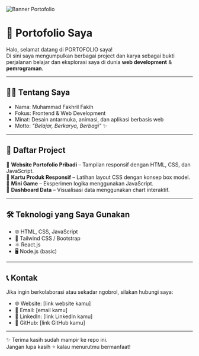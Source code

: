 ![Banner Portofolio](https://via.placeholder.com/1200x300.png?text=Portofolio+Saya)  

# 🚀 Portofolio Saya  

Halo, selamat datang di PORTOFOLIO saya!  
Di sini saya mengumpulkan berbagai project dan karya sebagai bukti perjalanan belajar dan eksplorasi saya di dunia **web development** & **pemrograman**.  

---

## 👨‍💻 Tentang Saya  
- Nama: Muhammad Fakhril Fakih  
- Fokus: Frontend & Web Development  
- Minat: Desain antarmuka, animasi, dan aplikasi berbasis web  
- Motto: *"Belajar, Berkarya, Berbagi"* ✨  

---

## 📂 Daftar Project  
🔹 **Website Portofolio Pribadi** – Tampilan responsif dengan HTML, CSS, dan JavaScript.  
🔹 **Kartu Produk Responsif** – Latihan layout CSS dengan konsep box model.  
🔹 **Mini Game** – Eksperimen logika menggunakan JavaScript.  
🔹 **Dashboard Data** – Visualisasi data menggunakan chart interaktif.  

---

## 🛠️ Teknologi yang Saya Gunakan  
- 🌐 HTML, CSS, JavaScript  
- 🎨 Tailwind CSS / Bootstrap  
- ⚛️ React.js  
- 🖥️ Node.js (basic)  

---

## 📞 Kontak  
Jika ingin berkolaborasi atau sekadar ngobrol, silakan hubungi saya:  

- 🌐 Website: [link website kamu]  
- 📧 Email: [email kamu]  
- 💼 LinkedIn: [link LinkedIn kamu]  
- 🐙 GitHub: [link GitHub kamu]  

---

✨ Terima kasih sudah mampir ke repo ini.  
Jangan lupa kasih ⭐ kalau menurutmu bermanfaat!  
